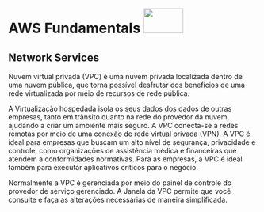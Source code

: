 # AWS Fundamentals  <image src="https://user-images.githubusercontent.com/12403699/234434276-e7cdcab8-c594-47a6-8862-7645e5740a2c.png" width="80" height="50">  

## Network Services
  
Nuvem virtual privada (VPC) é uma nuvem privada localizada dentro de uma nuvem pública, que torna possível desfrutar dos benefícios de uma rede virtualizada por meio de recursos de rede pública.


A Virtualização hospedada isola os seus dados dos dados de outras empresas, tanto em trânsito quanto na rede do provedor da nuvem, ajudando a criar um ambiente mais seguro.
A VPC conecta-se a redes remotas por meio de uma conexão de rede virtual privada (VPN). A VPC é ideal para empresas que buscam um alto nível de segurança, privacidade e controle, como organizações de assistência médica e financeiras que atendem a conformidades normativas. Para as empresas, a VPC é ideal também para executar aplicativos críticos para o negócio.

Normalmente a VPC é gerenciada por meio do painel de controle do provedor de serviço gerenciado.
A Janela da VPC permite que você consulte e faça as alterações necessárias de maneira simplificada.
